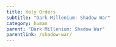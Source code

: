 ```yaml
---
title: Holy Orders
subtitle: "Dark Millenium: Shadow War"
category: human
parent: "Dark Millenium: Shadow War"
parentlink: /shadow-war/
---
```

